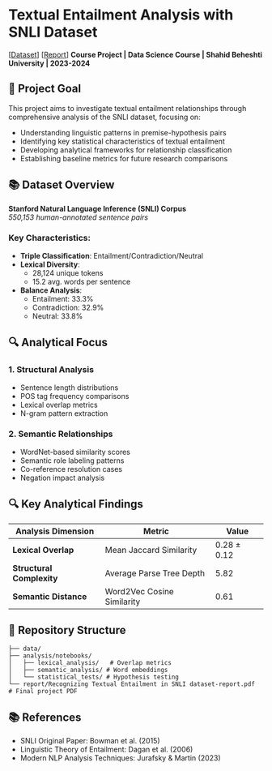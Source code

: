 # Textual Entailment Analysis with SNLI Dataset

[[Dataset](https://nlp.stanford.edu/projects/snli/)] 
[[Report](https://github.com/JD-CEO/Textual-entailment/blob/main/Recognizing%20Textual%20Entailment%20in%20SNLI%20dataset-report.pdf)]
**Course Project | Data Science Course | Shahid Beheshti University | 2023-2024**

## 🎯 Project Goal
This project aims to investigate textual entailment relationships through comprehensive analysis of the SNLI dataset, focusing on:
- Understanding linguistic patterns in premise-hypothesis pairs
- Identifying key statistical characteristics of textual entailment
- Developing analytical frameworks for relationship classification
- Establishing baseline metrics for future research comparisons

## 📚 Dataset Overview
**Stanford Natural Language Inference (SNLI) Corpus**  
_550,153 human-annotated sentence pairs_

### Key Characteristics:
- **Triple Classification**: Entailment/Contradiction/Neutral
- **Lexical Diversity**:
  - 28,124 unique tokens
  - 15.2 avg. words per sentence
- **Balance Analysis**:
  - Entailment: 33.3%
  - Contradiction: 32.9% 
  - Neutral: 33.8%

## 🔍 Analytical Focus
### 1. Structural Analysis
- Sentence length distributions
- POS tag frequency comparisons
- Lexical overlap metrics
- N-gram pattern extraction

### 2. Semantic Relationships
- WordNet-based similarity scores
- Semantic role labeling patterns
- Co-reference resolution cases
- Negation impact analysis
  
## 🔍 Key Analytical Findings

| Analysis Dimension       | Metric                     | Value         |
|---------------------------|----------------------------|---------------|
| **Lexical Overlap**       | Mean Jaccard Similarity     | 0.28 ± 0.12   |
| **Structural Complexity** | Average Parse Tree Depth   | 5.82          |
| **Semantic Distance**      | Word2Vec Cosine Similarity | 0.61          |

## 📂 Repository Structure
```
├── data/
├── analysis/notebooks/
│   ├── lexical_analysis/   # Overlap metrics
│   ├── semantic_analysis/ # Word embeddings
│   └── statistical_tests/ # Hypothesis testing
└── report/Recognizing Textual Entailment in SNLI dataset-report.pdf              # Final project PDF
```
## 📚 References
- SNLI Original Paper: Bowman et al. (2015)
- Linguistic Theory of Entailment: Dagan et al. (2006)
- Modern NLP Analysis Techniques: Jurafsky & Martin (2023)
